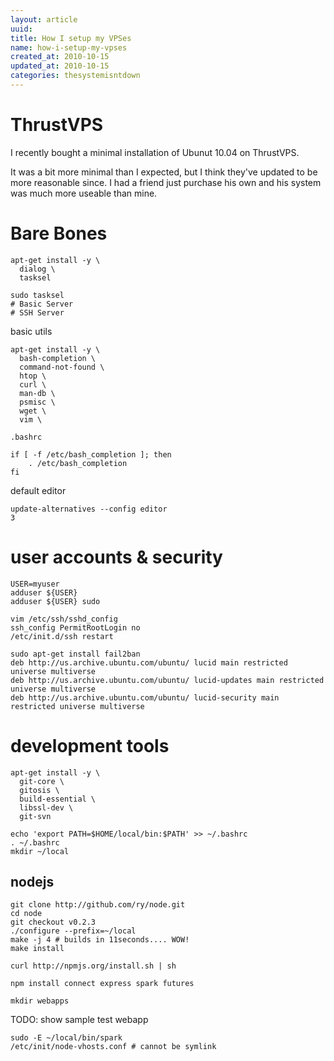```yaml
---
layout: article
uuid: 
title: How I setup my VPSes
name: how-i-setup-my-vpses
created_at: 2010-10-15
updated_at: 2010-10-15
categories: thesystemisntdown
---
```

ThrustVPS
====

I recently bought a minimal installation of Ubunut 10.04 on ThrustVPS.

It was a bit more minimal than I expected, but I think they've updated to be more reasonable since.
I had a friend just purchase his own and his system was much more useable than mine.

Bare Bones
====

    apt-get install -y \
      dialog \
      tasksel

    sudo tasksel
    # Basic Server
    # SSH Server

basic utils

    apt-get install -y \
      bash-completion \
      command-not-found \
      htop \
      curl \
      man-db \
      psmisc \
      wget \
      vim \

`.bashrc`

    if [ -f /etc/bash_completion ]; then
        . /etc/bash_completion
    fi

default editor

    update-alternatives --config editor
    3

user accounts & security
====

    USER=myuser
    adduser ${USER}
    adduser ${USER} sudo

    vim /etc/ssh/sshd_config
    ssh_config PermitRootLogin no
    /etc/init.d/ssh restart

    sudo apt-get install fail2ban
    deb http://us.archive.ubuntu.com/ubuntu/ lucid main restricted universe multiverse
    deb http://us.archive.ubuntu.com/ubuntu/ lucid-updates main restricted universe multiverse
    deb http://us.archive.ubuntu.com/ubuntu/ lucid-security main restricted universe multiverse

development tools
====

    apt-get install -y \
      git-core \
      gitosis \
      build-essential \
      libssl-dev \
      git-svn

    echo 'export PATH=$HOME/local/bin:$PATH' >> ~/.bashrc
    . ~/.bashrc
    mkdir ~/local

nodejs
----

    git clone http://github.com/ry/node.git
    cd node
    git checkout v0.2.3
    ./configure --prefix=~/local
    make -j 4 # builds in 11seconds.... WOW!
    make install

    curl http://npmjs.org/install.sh | sh

    npm install connect express spark futures

    mkdir webapps

TODO: show sample test webapp

    sudo -E ~/local/bin/spark
    /etc/init/node-vhosts.conf # cannot be symlink
